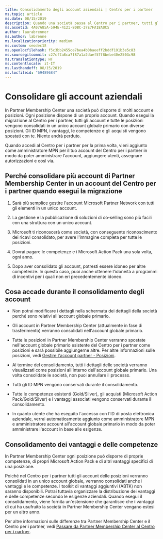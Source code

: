 ```yaml
---
title: Consolidamento degli account aziendali | Centro per i partner
ms.topic: article
ms.date: 08/15/2019
description: Quando una società passa al Centro per i partner, tutti gli account vengono consolidati in un unico account
ms.assetid: 4A07A85A-594E-4121-808C-37E7FA18A0C5
author: laurabrenner
ms.author: labrenne
ms.localizationpriority: medium
ms.custom: seodec18
ms.openlocfilehash: f5c3bb2455ce7bea4b0baeeff2bddf101b3e5c83
ms.sourcegitcommit: c27cf7a8ca7f87a1a2daef57f8bebe40e2503c98
ms.translationtype: HT
ms.contentlocale: it-IT
ms.lasthandoff: 08/15/2019
ms.locfileid: "69489684"
---
```

# <a name="consolidate-your-company-accounts"></a>Consolidare gli account aziendali

In Partner Membership Center una società può disporre di molti account e posizioni. Ogni posizione dispone di un proprio account. Quando esegui la migrazione al Centro per i partner, tutti gli account e tutte le posizioni vengono consolidati in un unico account globale primario con diverse posizioni. Gli ID MPN, i vantaggi, le competenze e gli acquisti vengono spostati con te. Niente andrà perduto. 

Quando accedi al Centro per i partner per la prima volta, vieni aggiunto come amministratore MPN per il tuo account del Centro per i partner in modo da poter amministrare l'account, aggiungere utenti, assegnare autorizzazioni e così via. 

## <a name="why-should-you-consolidate-your-multiple-accounts-in-pmc-into-one-account-in-partner-center-when-you-migrate"></a>Perché consolidare più account di Partner Membership Center in un account del Centro per i partner quando esegui la migrazione

1. Sarà più semplice gestire l'account Microsoft Partner Network con tutti gli elementi in un unico account.

2. La gestione e la pubblicazione di soluzioni di co-selling sono più facili con una struttura con un unico account.

3. Microsoft ti riconoscerà come società, con conseguente riconoscimento dei ricavi consolidato, per avere l'immagine completa per tutte le posizioni.  

4. Dovrai pagare le competenze e i Microsoft Action Pack una sola volta, ogni anno.

5. Dopo aver consolidato gli account, potresti essere idoneo per altre competenze. In questo caso, puoi anche ottenere l'idoneità a programmi di incentivi per i quali non eri precedentemente idoneo.


## <a name="what-happens-during-consolidation-of-accounts"></a>Cosa accade durante il consolidamento degli account

- Non potrai modificare i dettagli nella schermata dei dettagli della società perché sono relativi all'account globale primario. 

- Gli account in Partner Membership Center (attualmente in fase di trasferimento) verranno consolidati nell'account globale primario. 

- Tutte le posizioni in Partner Membership Center verranno spostate nell'account globale primario esistente del Centro per i partner come posizioni e sarà possibile aggiungerne altre. Per altre informazioni sulle posizioni, vedi [Gestire l'account partner - Posizioni](manage-locations.md).

- Al termine del consolidamento, tutti i dettagli delle società verranno visualizzati come posizioni all'interno dell'account globale primario. Una volta consolidate le società, non puoi annullare il processo.

- Tutti gli ID MPN vengono conservati durante il consolidamento.

- Tutte le competenze esistenti (Gold/Silver), gli acquisti (Microsoft Action Pack/Gold/Silver) e i vantaggi associati vengono conservati durante il consolidamento.

- In quanto utente che ha eseguito l'accesso con l'ID di posta elettronica aziendale, verrai automaticamente aggiunto come amministratore MPN e amministratore account all'account globale primario in modo da poter amministrare l'account in base alle esigenze. 


## <a name="consolidating-your-benefits-and-competencies"></a>Consolidamento dei vantaggi e delle competenze

In Partner Membership Center ogni posizione può disporre di proprie competenze, di propri Microsoft Action Pack e di altri vantaggi specifici di una posizione.

Poiché nel Centro per i partner tutti gli account delle posizioni verranno consolidati in un unico account globale, verranno consolidati anche i vantaggi e le competenze. I toolkit di vantaggi aggiuntivi (ABTK) non saranno disponibili. Potrai tuttavia organizzare la distribuzione dei vantaggi e delle competenze secondo le esigenze aziendali. Quando esegui il consolidamento, viene fornita un'estensione che garantisce che i vantaggi di cui ha usufruito la società in Partner Membership Center vengano estesi per un altro anno.

Per altre informazioni sulle differenze tra Partner Membership Center e il Centro per i partner, vedi [Passare da Partner Membership Center al Centro per i partner](guide-to-migration.md).

